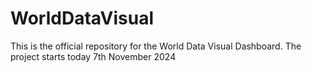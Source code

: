 # WorldDataVisual
This is the official repository for the World Data Visual Dashboard. The project starts today 7th November 2024

